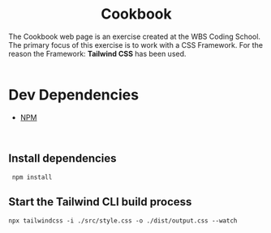 <h1 align="center">Cookbook</h1>
The Cookbook web page is an exercise created at the WBS Coding School. <br/>
The primary focus of this exercise is to work with a CSS Framework.
For the reason the Framework: <b>Tailwind CSS</b> has been used.
<br/><br/>

# Dev Dependencies
- [NPM](https://www.npmjs.com/)

<br/>

## Install dependencies
``` npm install```
## Start the Tailwind CLI build process
``` npx tailwindcss -i ./src/style.css -o ./dist/output.css --watch ```
